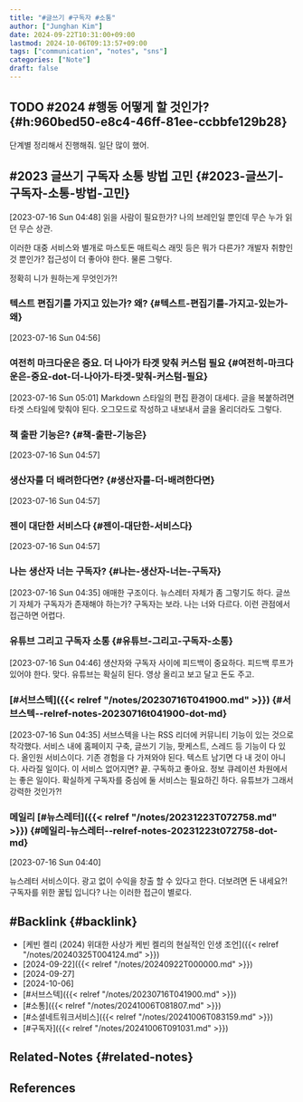 ```yaml
---
title: "#글쓰기 #구독자 #소통"
author: ["Junghan Kim"]
date: 2024-09-22T10:31:00+09:00
lastmod: 2024-10-06T09:13:57+09:00
tags: ["communication", "notes", "sns"]
categories: ["Note"]
draft: false
---
```


<!--more-->


## <span class="org-todo todo TODO">TODO</span> #2024 #행동 어떻게 할 것인가? {#h:960bed50-e8c4-46ff-81ee-ccbbfe129b28}

단계별 정리해서 진행해줘. 일단 많이 했어.


## #2023 글쓰기 구독자 소통 방법 고민 {#2023-글쓰기-구독자-소통-방법-고민}

<span class="timestamp-wrapper"><span class="timestamp">[2023-07-16 Sun 04:48]</span></span> 읽을 사람이 필요한가? 나의 브레인일 뿐인데 무슨 누가 읽던 무슨 상관.

이러한 대중 서비스와 별개로 마스토돈 매트릭스 래밋 등은 뭐가 다른가? 개발자 취향인 것 뿐인가? 접근성이 더 좋아야 한다. 물론 그렇다.

정확히 니가 원하는게 무엇인가?!


### 텍스트 편집기를 가지고 있는가? 왜? {#텍스트-편집기를-가지고-있는가-왜}

<span class="timestamp-wrapper"><span class="timestamp">[2023-07-16 Sun 04:56]</span></span>


### 여전히 마크다운은 중요. 더 나아가 타겟 맞춰 커스텀 필요 {#여전히-마크다운은-중요-dot-더-나아가-타겟-맞춰-커스텀-필요}

<span class="timestamp-wrapper"><span class="timestamp">[2023-07-16 Sun 05:01]</span></span> Markdown 스타일의 편집 환경이 대세다. 글을 복붙하려면 타겟 스타일에 맞춰야 된다. 오그모드로 작성하고 내보내서 글을 올리더라도 그렇다.


### 책 출판 기능은? {#책-출판-기능은}

<span class="timestamp-wrapper"><span class="timestamp">[2023-07-16 Sun 04:57]</span></span>


### 생산자를 더 배려한다면? {#생산자를-더-배려한다면}

<span class="timestamp-wrapper"><span class="timestamp">[2023-07-16 Sun 04:57]</span></span>


### 젠이 대단한 서비스다 {#젠이-대단한-서비스다}

<span class="timestamp-wrapper"><span class="timestamp">[2023-07-16 Sun 04:57]</span></span>


### 나는 생산자 너는 구독자? {#나는-생산자-너는-구독자}

<span class="timestamp-wrapper"><span class="timestamp">[2023-07-16 Sun 04:35]</span></span> 애매한 구조이다. 뉴스레터 자체가 좀 그렇기도 하다. 글쓰기 자체가 구독자가 존재해야 하는가? 구독자는 보라. 나는 너와 다르다. 이런 관점에서 접근하면 어렵다.


### 유튜브 그리고 구독자 소통 {#유튜브-그리고-구독자-소통}

<span class="timestamp-wrapper"><span class="timestamp">[2023-07-16 Sun 04:46]</span></span> 생산자와 구독자 사이에 피드백이 중요하다. 피드백 루프가 있어야 한다. 맞다. 유튜브는 확실히 된다. 영상 올리고 보고 달고 돈도 주고.


### [#서브스텍]({{< relref "/notes/20230716T041900.md" >}}) {#서브스텍--relref-notes-20230716t041900-dot-md}

<span class="timestamp-wrapper"><span class="timestamp">[2023-07-16 Sun 04:35]</span></span> 서브스텍을 나는 RSS 리더에 커뮤니티 기능이 있는 것으로 착각했다. 서비스 내에 홈페이지 구축, 글쓰기 기능, 팟케스트, 스레드 등 기능이 다 있다. 올인원 서비스이다. 기존 경험을 다 가져와야 된다. 텍스트 남기면 다 내 것이 아니다. 사라질 일이다. 이 서비스 없어지면? 끝. 구독하고 좋아요. 정보 큐레이션 차원에서는 좋은 일이다. 확실하게 구독자를 중심에 둘 서비스는 필요하긴 하다. 유튜브가 그래서 강력한 것인가?!


### 메일리 [#뉴스레터]({{< relref "/notes/20231223T072758.md" >}}) {#메일리-뉴스레터--relref-notes-20231223t072758-dot-md}

<span class="timestamp-wrapper"><span class="timestamp">[2023-07-16 Sun 04:40]</span></span>

뉴스레터 서비스이다. 광고 없이 수익을 창출 할 수 있다고 한다. 더보려면 돈 내세요?! 구독자를 위한 꿀팁 입니다? 나는 이러한 접근이 별로다.


## #Backlink {#backlink}

-   [케빈 켈리 (2024) 위대한 사상가 케빈 켈리의 현실적인 인생 조언]({{< relref "/notes/20240325T004124.md" >}})
-   [2024-09-22]({{< relref "/notes/20240922T000000.md" >}})
-   [2024-09-27]
-   [2024-10-06]
-   [#서브스텍]({{< relref "/notes/20230716T041900.md" >}})
-   [#소통]({{< relref "/notes/20241006T081807.md" >}})
-   [#소셜네트워크서비스]({{< relref "/notes/20241006T083159.md" >}})
-   [#구독자]({{< relref "/notes/20241006T091031.md" >}})


## Related-Notes {#related-notes}

## References

<style>.csl-entry{text-indent: -1.5em; margin-left: 1.5em;}</style><div class="csl-bib-body">
</div>
